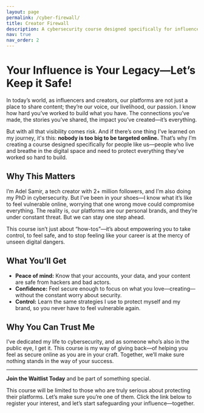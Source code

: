 ```yaml
---
layout: page
permalink: /cyber-firewall/
title: Creator Firewall
description: A cybersecurity course designed specifically for influencers and creators. Learn how to protect your online presence, secure your accounts, and safeguard your personal brand. Led by <a href='https://adelsamir.com/'>Adel Samir</a>, a tech creator with <a href='https://beacons.ai/adelsamir/mediakit'>2+ million followers</a> and a PhD candidate in cybersecurity, this course provides the strategies you need to stay safe and confident online. Join the waitlist today!
nav: true
nav_order: 2
---
```


# Your Influence is Your Legacy—Let’s Keep it Safe!

In today’s world, as influencers and creators, our platforms are not just a place to share content; they’re our voice, our livelihood, our passion. I know how hard you’ve worked to build what you have. The connections you’ve made, the stories you’ve shared, the impact you’ve created—it’s everything.

But with all that visibility comes risk. And if there’s one thing I’ve learned on my journey, it's this: **nobody is too big to be targeted online.** That’s why I’m creating a course designed specifically for people like us—people who live and breathe in the digital space and need to protect everything they’ve worked so hard to build.

## Why This Matters

I’m Adel Samir, a tech creator with 2+ million followers, and I’m also doing my PhD in cybersecurity. But I’ve been in your shoes—I know what it’s like to feel vulnerable online, worrying that one wrong move could compromise everything. The reality is, our platforms are our personal brands, and they’re under constant threat. But we can stay one step ahead.

This course isn’t just about “how-tos”—it’s about empowering you to take control, to feel safe, and to stop feeling like your career is at the mercy of unseen digital dangers.

## What You’ll Get

- **Peace of mind:** Know that your accounts, your data, and your content are safe from hackers and bad actors.
- **Confidence:** Feel secure enough to focus on what you love—creating—without the constant worry about security.
- **Control:** Learn the same strategies I use to protect myself and my brand, so you never have to feel vulnerable again.

## Why You Can Trust Me

I’ve dedicated my life to cybersecurity, and as someone who’s also in the public eye, I get it. This course is my way of giving back—of helping you feel as secure online as you are in your craft. Together, we’ll make sure nothing stands in the way of your success.

---

**Join the Waitlist Today** and be part of something special.

This course will be limited to those who are truly serious about protecting their platforms. Let’s make sure you’re one of them. Click the link below to register your interest, and let’s start safeguarding your influence—together.
